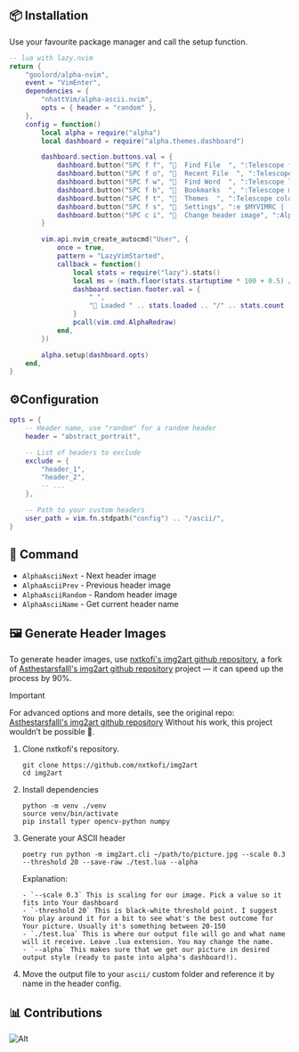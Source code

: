 ## 📦 Installation

Use your favourite package manager and call the setup function.

```lua
-- lua with lazy.nvim
return {
    "goolord/alpha-nvim",
    event = "VimEnter",
    dependencies = {
        "nhattVim/alpha-ascii.nvim",
        opts = { header = "random" },
    },
    config = function()
        local alpha = require("alpha")
        local dashboard = require("alpha.themes.dashboard")

        dashboard.section.buttons.val = {
            dashboard.button("SPC f f", "  Find File  ", ":Telescope find_files<CR>"),
            dashboard.button("SPC f o", "  Recent File  ", ":Telescope oldfiles<CR>"),
            dashboard.button("SPC f w", "  Find Word  ", ":Telescope live_grep theme=ivy<CR>"),
            dashboard.button("SPC f b", "  Bookmarks  ", ":Telescope marks theme=ivy<CR>"),
            dashboard.button("SPC f t", "  Themes  ", ":Telescope colorscheme enable_preview=false<CR>"),
            dashboard.button("SPC f s", "  Settings", ":e $MYVIMRC | :cd %:p:h <CR>"),
            dashboard.button("SPC c i", "  Change header image", ":AlphaAsciiNext<CR>"),
        }

        vim.api.nvim_create_autocmd("User", {
            once = true,
            pattern = "LazyVimStarted",
            callback = function()
                local stats = require("lazy").stats()
                local ms = (math.floor(stats.startuptime * 100 + 0.5) / 100)
                dashboard.section.footer.val = {
                    " ",
                    " Loaded " .. stats.loaded .. "/" .. stats.count .. " plugins  in " .. ms .. " ms ",
                }
                pcall(vim.cmd.AlphaRedraw)
            end,
        })

        alpha.setup(dashboard.opts)
    end,
}
```

## ⚙️Configuration

```lua
opts = {
    -- Header name, use "random" for a random header
    header = "abstract_portrait",

    -- List of headers to exclude
    exclude = {
        "header_1",
        "header_2",
        -- ...
    },

    -- Path to your custom headers
    user_path = vim.fn.stdpath("config") .. "/ascii/",
}
```

## 🚀 Command

- `AlphaAsciiNext` - Next header image
- `AlphaAsciiPrev` - Previous header image
- `AlphaAsciiRandom` - Random header image
- `AlphaAsciiName` - Get current header name

## 🖼️ Generate Header Images

To generate header images, use [nxtkofi's img2art github repository](https://github.com/nxtkofi/img2art), a fork of [Asthestarsfalll's img2art github repository](https://github.com/Asthestarsfalll/img2art) project — it can speed up the process by 90%.

> [!Important]
> For advanced options and more details, see the original repo: [Asthestarsfalll's img2art github repository](https://github.com/Asthestarsfalll/img2art)
> Without his work, this project wouldn’t be possible 🙏.

1.  Clone nxtkofi's repository.

    ```
    git clone https://github.com/nxtkofi/img2art
    cd img2art
    ```

2.  Install dependencies

    ```
    python -m venv ./venv
    source venv/bin/activate
    pip install typer opencv-python numpy
    ```

3.  Generate your ASCII header

    ```
    poetry run python -m img2art.cli ~/path/to/picture.jpg --scale 0.3 --threshold 20 --save-raw ./test.lua --alpha
    ```

    Explanation:

        - `--scale 0.3` This is scaling for our image. Pick a value so it fits into Your dashboard
        - `-threshold 20` This is black-white threshold point. I suggest You play around it for a bit to see what's the best outcome for Your picture. Usually it's something between 20-150
        - `./test.lua` This is where our output file will go and what name will it receive. Leave .lua extension. You may change the name.
        - `--alpha` This makes sure that we get our picture in desired output style (ready to paste into alpha's dashboard!).

4.  Move the output file to your `ascii/` custom folder and reference it by name in the header config.

## 📊 Contributions

![Alt](https://repobeats.axiom.co/api/embed/337a7717190409bdb979535aced71ebac65995da.svg "Repobeats analytics image")
